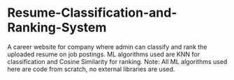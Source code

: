 # Resume-Classification-and-Ranking-System
A career website for company where admin can classify and rank the uploaded resume on job postings. ML algorithms used are KNN for classification and Cosine Similarity for ranking.  Note: All ML algorithms used here are code from scratch, no external libraries are used.
